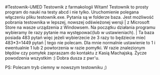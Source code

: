 #Testownik-UMED
Testownik z farmakologii 
Witam!
Testownik to prosty program do nauki na testy abcd i nie tylko.
Uruchomienie polegana włączeniu pliku testownik.exe. Pytania są w folderze baza.
Jest możliwość pobrania testownika w lepszej, nowszej odświeżonej wersji
  | z Microsoft Store na wasze urządzenia z Windowsem. 
Na początku działania programu wybieramy ile razy pytanie ma występować(lub w ustawieniach). 
  | Ta baza posiada 483 pytań więc jeżeli wybierzecie że 3 razy to będziecie mieć 483*3=1449 pytań
     | tego nie polecam. Dla mnie normalnie ustawienie to 1 i ewentualnie 1 lub 2 powtorzenia w razie pomyłki.
W razie znalezionym błędów czy pomyłek zapraszam do kontaktu z Kasią Machajską. 
Życze powodzenia wszystkim :)
Dobra dusza z pwr'u.


PS: Polecam tryb ciemny w nowszym testowniku ;)
